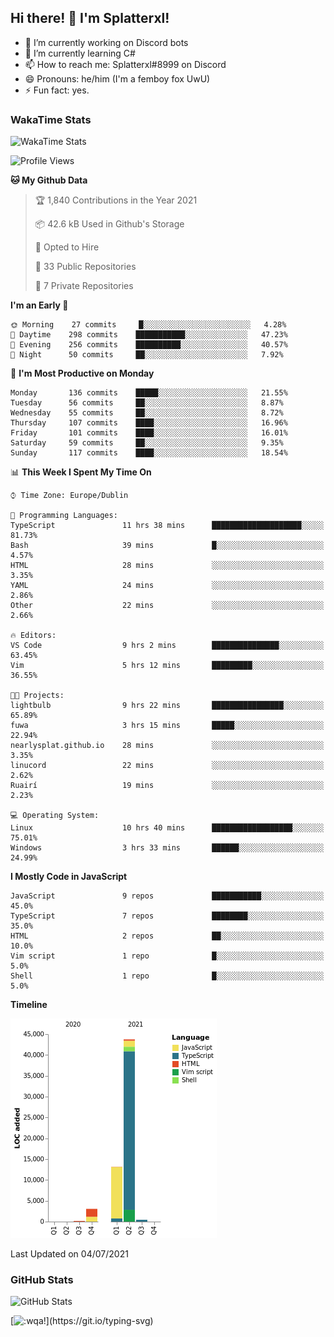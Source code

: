 ## Hi there! 👋 I'm Splatterxl!

- 🔭 I’m currently working on Discord bots
- 🌱 I’m currently learning C#
- 📫 How to reach me: Splatterxl#8999 on Discord
- 😄 Pronouns: he/him (I'm a femboy fox UwU)
- ⚡ Fun fact: yes.

### WakaTime Stats
![WakaTime Stats](https://wakatime.com/share/@Splatterxl/3171b454-6d7f-4cf9-91d7-768613f3b8c2.svg)
<!--START_SECTION:waka-->
![Profile Views](http://img.shields.io/badge/Profile%20Views-19-blue)

**🐱 My Github Data** 

> 🏆 1,840 Contributions in the Year 2021
 > 
> 📦 42.6 kB Used in Github's Storage 
 > 
> 💼 Opted to Hire
 > 
> 📜 33 Public Repositories 
 > 
> 🔑 7 Private Repositories  
 > 
**I'm an Early 🐤** 

```text
🌞 Morning    27 commits     █░░░░░░░░░░░░░░░░░░░░░░░░   4.28% 
🌆 Daytime    298 commits    ███████████░░░░░░░░░░░░░░   47.23% 
🌃 Evening    256 commits    ██████████░░░░░░░░░░░░░░░   40.57% 
🌙 Night      50 commits     ██░░░░░░░░░░░░░░░░░░░░░░░   7.92%

```
📅 **I'm Most Productive on Monday** 

```text
Monday       136 commits    █████░░░░░░░░░░░░░░░░░░░░   21.55% 
Tuesday      56 commits     ██░░░░░░░░░░░░░░░░░░░░░░░   8.87% 
Wednesday    55 commits     ██░░░░░░░░░░░░░░░░░░░░░░░   8.72% 
Thursday     107 commits    ████░░░░░░░░░░░░░░░░░░░░░   16.96% 
Friday       101 commits    ████░░░░░░░░░░░░░░░░░░░░░   16.01% 
Saturday     59 commits     ██░░░░░░░░░░░░░░░░░░░░░░░   9.35% 
Sunday       117 commits    ████░░░░░░░░░░░░░░░░░░░░░   18.54%

```


📊 **This Week I Spent My Time On** 

```text
⌚︎ Time Zone: Europe/Dublin

💬 Programming Languages: 
TypeScript               11 hrs 38 mins      ████████████████████░░░░░   81.73% 
Bash                     39 mins             █░░░░░░░░░░░░░░░░░░░░░░░░   4.57% 
HTML                     28 mins             ░░░░░░░░░░░░░░░░░░░░░░░░░   3.35% 
YAML                     24 mins             ░░░░░░░░░░░░░░░░░░░░░░░░░   2.86% 
Other                    22 mins             ░░░░░░░░░░░░░░░░░░░░░░░░░   2.66%

🔥 Editors: 
VS Code                  9 hrs 2 mins        ███████████████░░░░░░░░░░   63.45% 
Vim                      5 hrs 12 mins       █████████░░░░░░░░░░░░░░░░   36.55%

🐱‍💻 Projects: 
lightbulb                9 hrs 22 mins       ████████████████░░░░░░░░░   65.89% 
fuwa                     3 hrs 15 mins       █████░░░░░░░░░░░░░░░░░░░░   22.94% 
nearlysplat.github.io    28 mins             ░░░░░░░░░░░░░░░░░░░░░░░░░   3.35% 
linucord                 22 mins             ░░░░░░░░░░░░░░░░░░░░░░░░░   2.62% 
Ruairí                   19 mins             ░░░░░░░░░░░░░░░░░░░░░░░░░   2.23%

💻 Operating System: 
Linux                    10 hrs 40 mins      ██████████████████░░░░░░░   75.01% 
Windows                  3 hrs 33 mins       ██████░░░░░░░░░░░░░░░░░░░   24.99%

```

**I Mostly Code in JavaScript** 

```text
JavaScript               9 repos             ███████████░░░░░░░░░░░░░░   45.0% 
TypeScript               7 repos             ████████░░░░░░░░░░░░░░░░░   35.0% 
HTML                     2 repos             ██░░░░░░░░░░░░░░░░░░░░░░░   10.0% 
Vim script               1 repo              █░░░░░░░░░░░░░░░░░░░░░░░░   5.0% 
Shell                    1 repo              █░░░░░░░░░░░░░░░░░░░░░░░░   5.0%

```


**Timeline**

![Chart not found](https://raw.githubusercontent.com/nearlySplat/nearlySplat/master/charts/bar_graph.png) 


 Last Updated on 04/07/2021
<!--END_SECTION:waka-->


### GitHub Stats
![GitHub Stats](https://github-readme-stats.vercel.app/api?username=nearlySplat&count_private=true&show_icons=true&theme=dark)

[![:wqa!](https://readme-typing-svg.herokuapp.com?font=Fira+Code&color=000000&center=true&vCenter=true&lines=%3Awqa!)](https://git.io/typing-svg)
